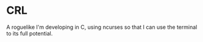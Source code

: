 # CRL
A roguelike I'm developing in C, using ncurses so that I can use the terminal to its full potential.
